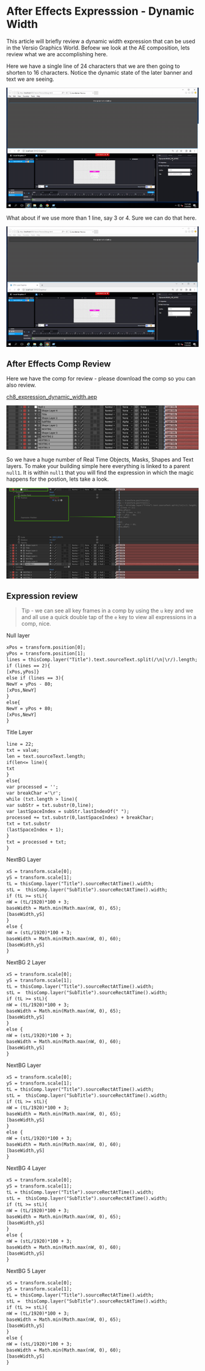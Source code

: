 <!--
Title : tut_dynamic_text_width
- Created : 2022-07-20
- Updated :
- Author : James Rivers
- Written against (version):
- Sources :
- Author Notes :
- Tags : 
-->


# After Effects Expresssion - Dynamic Width

This article will briefly review a dynamic width expression that can be used in the Versio Graphics World.  Befoew we look at the AE composition, lets review what we are accomplishing here. 

Here we have a single line of 24 characters that we are then going to shorten to 16 characters. Notice the dynamic state of the later banner and text we are seeing. 

![07-20-12.21.52.gif](docs/chapter08_graphics_with_expressions/tut_dynamic_text_width/attachments/2022-07-20-12.21.52.gif)

What about if we use more than 1 line, say 3 or 4. Sure we can do that here.

![07-20-12.26.39.gif](docs/chapter08_graphics_with_expressions/tut_dynamic_text_width/attachments/2022-07-20-12.26.39.gif)

## After Effects Comp Review 

Here we have the comp for review - please download the comp so you can also review. 

[ch8_expression_dynamic_width.aep](docs/downloads/ch8_expression_dynamic_width.aep)

![07-20_123156.png](attachments/2022-07-20_123156.png)

So we have a huge number of Real Time Objects,  Masks, Shapes and Text layers. To make your building simple here everything is linked to a parent `null1`. It is within `null1` that you will find the expression in which the magic happens for the postion, lets take a look. 

![07-20_123612.png](attachments/2022-07-20_123612.png)

## Expression review

> Tip - we can see all key frames in a comp by using the `u` key and we and all use a quick double tap of the `e` key to view all expressions in a comp, nice.


Null layer

```
xPos = transform.position[0];
yPos = transform.position[1];
lines = thisComp.layer("Title").text.sourceText.split(/\n|\r/).length;
if (lines == 2){
[xPos,yPos]}
else if (lines == 3){
NewY = yPos - 80;
[xPos,NewY]
}
else{
NewY = yPos + 80;
[xPos,NewY]
}
```

Title Layer 
```
line = 22;
txt = value;
len = text.sourceText.length;
if(len<= line){
txt
}
else{
var processed = '';
var breakChar ='\r';
while (txt.length > line){
var subStr = txt.substr(0,line);
var lastSpaceIndex = subStr.lastIndexOf(" ");
processed += txt.substr(0,lastSpaceIndex) + breakChar;
txt = txt.substr
(lastSpaceIndex + 1);
}
txt = processed + txt;
}
```
NextBG Layer
```
xS = transform.scale[0];
yS = transform.scale[1];
tL = thisComp.layer("Title").sourceRectAtTime().width;
stL =  thisComp.layer("SubTitle").sourceRectAtTime().width;
if (tL >= stL){
nW = (tL/1920)*100 + 3;
baseWidth = Math.min(Math.max(nW, 0), 65);
[baseWidth,yS]
}
else {
nW = (stL/1920)*100 + 3;
baseWidth = Math.min(Math.max(nW, 0), 60);
[baseWidth,yS]
}
```
NextBG 2 Layer 
```
xS = transform.scale[0];
yS = transform.scale[1];
tL = thisComp.layer("Title").sourceRectAtTime().width;
stL =  thisComp.layer("SubTitle").sourceRectAtTime().width;
if (tL >= stL){
nW = (tL/1920)*100 + 3;
baseWidth = Math.min(Math.max(nW, 0), 65);
[baseWidth,yS]
}
else {
nW = (stL/1920)*100 + 3;
baseWidth = Math.min(Math.max(nW, 0), 60);
[baseWidth,yS]
}
```
NextBG Layer 
```
xS = transform.scale[0];
yS = transform.scale[1];
tL = thisComp.layer("Title").sourceRectAtTime().width;
stL =  thisComp.layer("SubTitle").sourceRectAtTime().width;
if (tL >= stL){
nW = (tL/1920)*100 + 3;
baseWidth = Math.min(Math.max(nW, 0), 65);
[baseWidth,yS]
}
else {
nW = (stL/1920)*100 + 3;
baseWidth = Math.min(Math.max(nW, 0), 60);
[baseWidth,yS]
}
```

NextBG 4 Layer 
```
xS = transform.scale[0];
yS = transform.scale[1];
tL = thisComp.layer("Title").sourceRectAtTime().width;
stL =  thisComp.layer("SubTitle").sourceRectAtTime().width;
if (tL >= stL){
nW = (tL/1920)*100 + 3;
baseWidth = Math.min(Math.max(nW, 0), 65);
[baseWidth,yS]
}
else {
nW = (stL/1920)*100 + 3;
baseWidth = Math.min(Math.max(nW, 0), 60);
[baseWidth,yS]
}
```
NextBG 5 Layer 
```
xS = transform.scale[0];
yS = transform.scale[1];
tL = thisComp.layer("Title").sourceRectAtTime().width;
stL =  thisComp.layer("SubTitle").sourceRectAtTime().width;
if (tL >= stL){
nW = (tL/1920)*100 + 3;
baseWidth = Math.min(Math.max(nW, 0), 65);
[baseWidth,yS]
}
else {
nW = (stL/1920)*100 + 3;
baseWidth = Math.min(Math.max(nW, 0), 60);
[baseWidth,yS]
}
```


